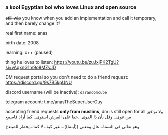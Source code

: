 ### a kool Egyptian boi who loves Linux and open source
~~still wip~~ you know when you add an implementation and call it temporary, and then barely change it? 

real first name: anas 

birth date: 2008 

learning: c++ (paused) 

thing he loves to listen: https://youtu.be/zuJxjPK2TgU?si=vAqxnG1m9o8MZvJD 

DM request portal so you don't need to do a friend request: https://discord.gg/9s7B5kpUNU 

discord username (will be inactive): `darandomcube` 

telegram account: t.me/anasTheSuperUserGuy 

accepting friend requests **only from muslims**, dm is still open for all 
ولا توافق من غوى...وقل بأن ذا القوى...حقا على العرش استوى...كما أراد فاسمع 

وهو تعالى في السما...عال ومعنى ((أينما))...بغير كيف لا كما...يخطر للمبتدع 

